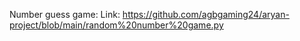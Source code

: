 Number guess game:
Link: https://github.com/agbgaming24/aryan-project/blob/main/random%20number%20game.py
